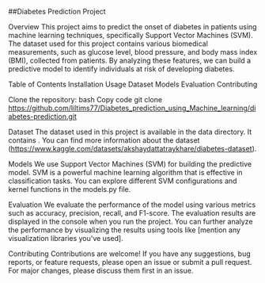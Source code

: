 ##Diabetes Prediction Project

Overview
This project aims to predict the onset of diabetes in patients using machine learning techniques, specifically Support Vector Machines (SVM). The dataset used for this project contains various biomedical measurements, such as glucose level, blood pressure, and body mass index (BMI), collected from patients. By analyzing these features, we can build a predictive model to identify individuals at risk of developing diabetes.

Table of Contents
Installation
Usage
Dataset
Models
Evaluation
Contributing

Clone the repository:
bash
Copy code
git clone https://github.com/liltims77/Diabetes_prediction_using_Machine_learning/diabetes-prediction.git

Dataset
The dataset used in this project is available in the data directory. It contains . You can find more information about the dataset (https://www.kaggle.com/datasets/akshaydattatraykhare/diabetes-dataset).

Models
We use Support Vector Machines (SVM) for building the predictive model. SVM is a powerful machine learning algorithm that is effective in classification tasks. You can explore different SVM configurations and kernel functions in the models.py file.

Evaluation
We evaluate the performance of the model using various metrics such as accuracy, precision, recall, and F1-score. The evaluation results are displayed in the console when you run the project. You can further analyze the performance by visualizing the results using tools like [mention any visualization libraries you've used].

Contributing
Contributions are welcome! If you have any suggestions, bug reports, or feature requests, please open an issue or submit a pull request. For major changes, please discuss them first in an issue.
